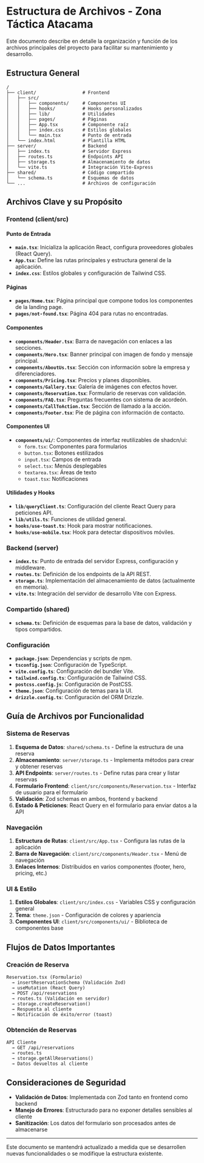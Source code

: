 # Estructura de Archivos - Zona Táctica Atacama

Este documento describe en detalle la organización y función de los archivos principales del proyecto para facilitar su mantenimiento y desarrollo.

## Estructura General

```
/
├── client/                 # Frontend
│   ├── src/
│   │   ├── components/     # Componentes UI
│   │   ├── hooks/          # Hooks personalizados
│   │   ├── lib/            # Utilidades
│   │   ├── pages/          # Páginas
│   │   ├── App.tsx         # Componente raíz 
│   │   ├── index.css       # Estilos globales
│   │   └── main.tsx        # Punto de entrada
│   └── index.html          # Plantilla HTML
├── server/                 # Backend
│   ├── index.ts            # Servidor Express
│   ├── routes.ts           # Endpoints API
│   ├── storage.ts          # Almacenamiento de datos
│   └── vite.ts             # Integración Vite-Express
├── shared/                 # Código compartido
│   └── schema.ts           # Esquemas de datos
└── ...                     # Archivos de configuración
```

## Archivos Clave y su Propósito

### Frontend (client/src)

#### Punto de Entrada
- **`main.tsx`**: Inicializa la aplicación React, configura proveedores globales (React Query).
- **`App.tsx`**: Define las rutas principales y estructura general de la aplicación.
- **`index.css`**: Estilos globales y configuración de Tailwind CSS.

#### Páginas
- **`pages/Home.tsx`**: Página principal que compone todos los componentes de la landing page.
- **`pages/not-found.tsx`**: Página 404 para rutas no encontradas.

#### Componentes
- **`components/Header.tsx`**: Barra de navegación con enlaces a las secciones.
- **`components/Hero.tsx`**: Banner principal con imagen de fondo y mensaje principal.
- **`components/AboutUs.tsx`**: Sección con información sobre la empresa y diferenciadores.
- **`components/Pricing.tsx`**: Precios y planes disponibles.
- **`components/Gallery.tsx`**: Galería de imágenes con efectos hover.
- **`components/Reservation.tsx`**: Formulario de reservas con validación.
- **`components/FAQ.tsx`**: Preguntas frecuentes con sistema de acordeón.
- **`components/CallToAction.tsx`**: Sección de llamado a la acción.
- **`components/Footer.tsx`**: Pie de página con información de contacto.

#### Componentes UI
- **`components/ui/`**: Componentes de interfaz reutilizables de shadcn/ui:
  - `form.tsx`: Componentes para formularios
  - `button.tsx`: Botones estilizados
  - `input.tsx`: Campos de entrada
  - `select.tsx`: Menús desplegables
  - `textarea.tsx`: Áreas de texto
  - `toast.tsx`: Notificaciones

#### Utilidades y Hooks
- **`lib/queryClient.ts`**: Configuración del cliente React Query para peticiones API.
- **`lib/utils.ts`**: Funciones de utilidad general.
- **`hooks/use-toast.ts`**: Hook para mostrar notificaciones.
- **`hooks/use-mobile.tsx`**: Hook para detectar dispositivos móviles.

### Backend (server)

- **`index.ts`**: Punto de entrada del servidor Express, configuración y middleware.
- **`routes.ts`**: Definición de los endpoints de la API REST.
- **`storage.ts`**: Implementación del almacenamiento de datos (actualmente en memoria).
- **`vite.ts`**: Integración del servidor de desarrollo Vite con Express.

### Compartido (shared)

- **`schema.ts`**: Definición de esquemas para la base de datos, validación y tipos compartidos.

### Configuración

- **`package.json`**: Dependencias y scripts de npm.
- **`tsconfig.json`**: Configuración de TypeScript.
- **`vite.config.ts`**: Configuración del bundler Vite.
- **`tailwind.config.ts`**: Configuración de Tailwind CSS.
- **`postcss.config.js`**: Configuración de PostCSS.
- **`theme.json`**: Configuración de temas para la UI.
- **`drizzle.config.ts`**: Configuración del ORM Drizzle.

## Guía de Archivos por Funcionalidad

### Sistema de Reservas

1. **Esquema de Datos**: `shared/schema.ts` - Define la estructura de una reserva
2. **Almacenamiento**: `server/storage.ts` - Implementa métodos para crear y obtener reservas
3. **API Endpoints**: `server/routes.ts` - Define rutas para crear y listar reservas
4. **Formulario Frontend**: `client/src/components/Reservation.tsx` - Interfaz de usuario para el formulario
5. **Validación**: Zod schemas en ambos, frontend y backend
6. **Estado & Peticiones**: React Query en el formulario para enviar datos a la API

### Navegación

1. **Estructura de Rutas**: `client/src/App.tsx` - Configura las rutas de la aplicación
2. **Barra de Navegación**: `client/src/components/Header.tsx` - Menú de navegación
3. **Enlaces Internos**: Distribuidos en varios componentes (footer, hero, pricing, etc.)

### UI & Estilo

1. **Estilos Globales**: `client/src/index.css` - Variables CSS y configuración general
2. **Tema**: `theme.json` - Configuración de colores y apariencia
3. **Componentes UI**: `client/src/components/ui/` - Biblioteca de componentes base

## Flujos de Datos Importantes

### Creación de Reserva

```
Reservation.tsx (Formulario) 
  → insertReservationSchema (Validación Zod)
  → useMutation (React Query)
  → POST /api/reservations
  → routes.ts (Validación en servidor)
  → storage.createReservation()
  → Respuesta al cliente
  → Notificación de éxito/error (toast)
```

### Obtención de Reservas

```
API Cliente
  → GET /api/reservations
  → routes.ts
  → storage.getAllReservations()
  → Datos devueltos al cliente
```

## Consideraciones de Seguridad

- **Validación de Datos**: Implementada con Zod tanto en frontend como backend
- **Manejo de Errores**: Estructurado para no exponer detalles sensibles al cliente
- **Sanitización**: Los datos del formulario son procesados antes de almacenarse

---

Este documento se mantendrá actualizado a medida que se desarrollen nuevas funcionalidades o se modifique la estructura existente.